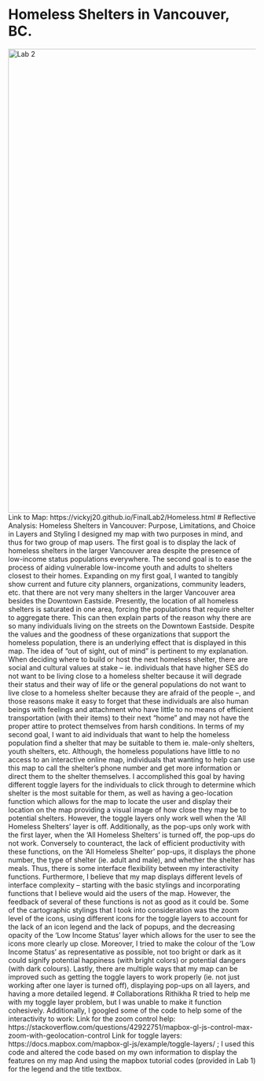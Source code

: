# Homeless Shelters in Vancouver, BC.
<img width="944" alt="Lab 2" src="https://user-images.githubusercontent.com/59711907/76253157-6068de80-6207-11ea-9b30-96bbfb28082f.PNG">
Link to Map: https://vickyj20.github.io/FinalLab2/Homeless.html
# Reflective Analysis: Homeless Shelters in Vancouver: Purpose, Limitations, and Choice in Layers and Styling
  I designed my map with two purposes in mind, and thus for two group of map users. The first goal is to display the lack of homeless shelters in the larger Vancouver area despite the presence of low-income status populations everywhere. The second goal is to ease the process of aiding vulnerable low-income youth and adults to shelters closest to their homes. 
	Expanding on my first goal, I wanted to tangibly show current and future city planners, organizations, community leaders, etc. that there are not very many shelters in the larger Vancouver area besides the Downtown Eastside.  Presently, the location of all homeless shelters is saturated in one area, forcing the populations that require shelter to aggregate there. This can then explain parts of the reason why there are so many individuals living on the streets on the Downtown Eastside. Despite the values and the goodness of these organizations that support the homeless population, there is an underlying effect that is displayed in this map. The idea of “out of sight, out of mind” is pertinent to my explanation. When deciding where to build or host the next homeless shelter, there are social and cultural values at stake – ie. individuals that have higher SES do not want to be living close to a homeless shelter because it will degrade their status and their way of life or the general populations do not want to live close to a homeless shelter because they are afraid of the people –, and those reasons make it easy to forget that these individuals are also human beings with feelings and attachment who have little to no means of efficient transportation (with their items) to their next “home” and may not have the proper attire to protect themselves from harsh conditions. 
	In terms of my second goal, I want to aid individuals that want to help the homeless population find a shelter that may be suitable to them ie. male-only shelters, youth shelters, etc. Although, the homeless populations have little to no access to an interactive online map, individuals that wanting to help can use this map to call the shelter’s phone number and get more information or direct them to the shelter themselves. I accomplished this goal by having different toggle layers for the individuals to click through to determine which shelter is the most suitable for them, as well as having a geo-location function which allows for the map to locate the user and display their location on the map providing a visual image of how close they may be to potential shelters. However, the toggle layers only work well when the ‘All Homeless Shelters’ layer is off. Additionally, as the pop-ups only work with the first layer, when the ‘All Homeless Shelters’ is turned off, the pop-ups do not work. Conversely to counteract, the lack of efficient productivity with these functions, on the ‘All Homeless Shelter’ pop-ups, it displays the phone number, the type of shelter (ie. adult and male), and whether the shelter has meals. Thus, there is some interface flexibility between my interactivity functions. Furthermore, I believe that my map displays different levels of interface complexity – starting with the basic stylings and incorporating functions that I believe would aid the users of the map. However, the feedback of several of these functions is not as good as it could be.  
	Some of the cartographic stylings that I took into consideration was the zoom level of the icons, using different icons for the toggle layers to account for the lack of an icon legend and the lack of popups, and the decreasing opacity of the ‘Low Income Status’ layer which allows for the user to see the icons more clearly up close. Moreover, I tried to make the colour of the ‘Low Income Status’ as representative as possible, not too bright or dark as it could signify potential happiness (with bright colors) or potential dangers (with dark colours). 
	Lastly, there are multiple ways that my map can be improved such as getting the toggle layers to work properly (ie. not just working after one layer is turned off), displaying pop-ups on all layers, and having a more detailed legend. 
# Collaborations
Rithikha R tried to help me with my toggle layer problem, but I was unable to make it function cohesively. 
Additionally, I googled some of the code to help some of the interactivity to work: 
Link for the zoom control help: https://stackoverflow.com/questions/42922751/mapbox-gl-js-control-max-zoom-with-geolocation-control
Link for toggle layers: https://docs.mapbox.com/mapbox-gl-js/example/toggle-layers/ ; I used this code and altered the code based on my own information to display the features on my map
And using the mapbox tutorial codes (provided in Lab 1) for the legend and the title textbox. 

